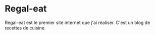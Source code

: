 # Regal-eat

Regal-eat est le premier site internet que j'ai réaliser. C'est un blog de recettes de cuisine.
